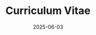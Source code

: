 ---
title: "Curriculum Vitae"
date: 2025-06-03
type: landing           # theme choices: landing / resume / resume-pro
sections:
  - block: resume-biography
    content:
      # "username" 要跟 content/authors 下的資料夾名稱相同
      username: admin
  - block: resume-experience
    content:
      username: admin
    design:
      # 是否先顯示 Education，再顯示 Experience？false 表示 Experience 先
      is_education_first: false
      # Hugo 可解析的日期格式（展示在區塊標題旁），例如 "January 2006"
      date_format: "January 2006"
  - block: resume-skills
    content:
      title: "Skills & Hobbies"
      username: admin
    design:
      # 是否要顯示技能的百分比例條 (如果您在作者檔案中寫了“percent”欄位)
      show_skill_percentage: false
  - block: resume-awards
    content:
      title: "Awards"
      username: admin
  - block: resume-languages
    content:
      title: "Languages"
      username: admin
---